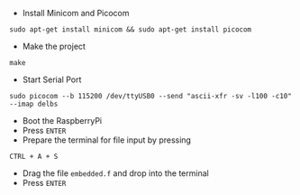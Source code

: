 - Install Minicom and Picocom
```
sudo apt-get install minicom && sudo apt-get install picocom
```
- Make the project
```
make
```
- Start Serial Port
```
sudo picocom --b 115200 /dev/ttyUSB0 --send "ascii-xfr -sv -l100 -c10" --imap delbs
```
- Boot the RaspberryPi
- Press `ENTER`
- Prepare the terminal for file input by pressing
```
CTRL + A + S
```
- Drag the file `embedded.f` and drop into the terminal
- Press `ENTER`